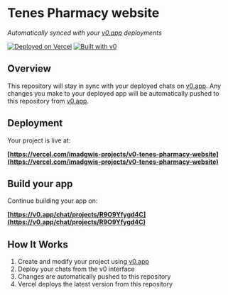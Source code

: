 # Tenes Pharmacy website

*Automatically synced with your [v0.app](https://v0.app) deployments*

[![Deployed on Vercel](https://img.shields.io/badge/Deployed%20on-Vercel-black?style=for-the-badge&logo=vercel)](https://vercel.com/imadgwis-projects/v0-tenes-pharmacy-website)
[![Built with v0](https://img.shields.io/badge/Built%20with-v0.app-black?style=for-the-badge)](https://v0.app/chat/projects/R9O9Yfygd4C)

## Overview

This repository will stay in sync with your deployed chats on [v0.app](https://v0.app).
Any changes you make to your deployed app will be automatically pushed to this repository from [v0.app](https://v0.app).

## Deployment

Your project is live at:

**[https://vercel.com/imadgwis-projects/v0-tenes-pharmacy-website](https://vercel.com/imadgwis-projects/v0-tenes-pharmacy-website)**

## Build your app

Continue building your app on:

**[https://v0.app/chat/projects/R9O9Yfygd4C](https://v0.app/chat/projects/R9O9Yfygd4C)**

## How It Works

1. Create and modify your project using [v0.app](https://v0.app)
2. Deploy your chats from the v0 interface
3. Changes are automatically pushed to this repository
4. Vercel deploys the latest version from this repository

